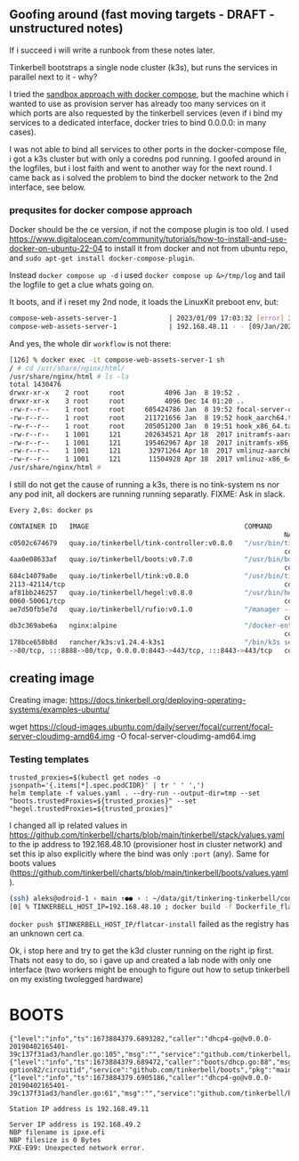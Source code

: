 ## Goofing around (fast moving targets - DRAFT - unstructured notes)

If i succeed i will write a runbook from these notes later.

Tinkerbell bootstraps a single node cluster (k3s), but runs the services in parallel next to it - why?

I tried the [sandbox approach with docker
compose](https://github.com/tinkerbell/sandbox/blob/main/docs/quickstarts/COMPOSE.md),
but the machine which i wanted to use as provision server has already too many
services on it which ports are also requested by the tinkerbell services (even
if i bind my services to a dedicated interface, docker tries to bind
0.0.0.0:<port> in many cases).

I was not able to bind all services to other ports in the docker-compose file,
i got a k3s cluster but with only a coredns pod running.  I goofed around in
the logfiles, but i lost faith and went to another way for the next round.
I came back as i solved the problem to bind the docker network to the 2nd interface, see below.

### prequsites for docker compose approach

Docker should be the ce version, if not the compose plugin is too old. I used
https://www.digitalocean.com/community/tutorials/how-to-install-and-use-docker-on-ubuntu-22-04
to install it from docker and not from ubuntu repo, and `sudo apt-get install
docker-compose-plugin`.

Instead `docker compose up -d` i used `docker compose up &>/tmp/log` and tail
the logfile to get a clue whats going on.

It boots, and if i reset my 2nd node, it loads the LinuxKit preboot env, but:

```bash
compose-web-assets-server-1             | 2023/01/09 17:03:32 [error] 32#32: *4 open() "/usr/share/nginx/html/workflow/ca.pem" failed (2: No such file or directory), client: 192.168.48.11, server: localhost, request: "GET /workflow/ca.pem HTTP/1.1", host: "192.168.48.12:8080"
compose-web-assets-server-1             | 192.168.48.11 - - [09/Jan/2023:17:03:32 +0000] "GET /workflow/ca.pem HTTP/1.1" 404 153 "-" "Go-http-client/1.1" "-"
```

And yes, the whole dir `workflow` is not there:
```bash
[126] % docker exec -it compose-web-assets-server-1 sh
/ # cd /usr/share/nginx/html/
/usr/share/nginx/html # ls -la
total 1430476
drwxr-xr-x    2 root     root          4096 Jan  8 19:52 .
drwxr-xr-x    3 root     root          4096 Dec 14 01:20 ..
-rw-r--r--    1 root     root     605424786 Jan  8 19:52 focal-server-cloudimg-amd64.raw.gz
-rw-r--r--    1 root     root     211721656 Jan  8 19:52 hook_aarch64.tar.gz
-rw-r--r--    1 root     root     205051200 Jan  8 19:51 hook_x86_64.tar.gz
-rw-r--r--    1 1001     121      202634521 Apr 18  2017 initramfs-aarch64
-rw-r--r--    1 1001     121      195462967 Apr 18  2017 initramfs-x86_64
-rw-r--r--    1 1001     121       32971264 Apr 18  2017 vmlinuz-aarch64
-rw-r--r--    1 1001     121       11504928 Apr 18  2017 vmlinuz-x86_64
/usr/share/nginx/html #
```

I still do not get the cause of running a k3s, there is no tink-system ns nor any pod init, all dockers are running running separatly. 
FIXME: Ask in slack.

```bash
Every 2,0s: docker ps                                                                                                                            node-02: Mon Jan  9 18:10:09 2023

CONTAINER ID   IMAGE                                       COMMAND                  CREATED        STATUS                  PORTS
                                                                     NAMES
c0502c674679   quay.io/tinkerbell/tink-controller:v0.8.0   "/usr/bin/tink-contr…"   22 hours ago   Up 22 hours             42113-42114/tcp
                                                                     compose-tink-controller-1
4aa0e08633af   quay.io/tinkerbell/boots:v0.7.0             "/usr/bin/boots -log…"   22 hours ago   Up 22 hours
                                                                     compose-boots-1
684c14079a0e   quay.io/tinkerbell/tink:v0.8.0              "/usr/bin/tink-server"   22 hours ago   Up 22 hours (healthy)   0.0.0.0:42113-42114->42113-42114/tcp, :::42113-42114->4
2113-42114/tcp                                                       compose-tink-server-1
af81bb246257   quay.io/tinkerbell/hegel:v0.8.0             "/usr/bin/hegel"         22 hours ago   Up 22 hours             0.0.0.0:50060-50061->50060-50061/tcp, :::50060-50061->5
0060-50061/tcp                                                       compose-hegel-1
ae7d50fb5e7d   quay.io/tinkerbell/rufio:v0.1.0             "/manager --kubeconf…"   22 hours ago   Up 22 hours
                                                                     compose-rufio-1
db3c369abe6a   nginx:alpine                                "/docker-entrypoint.…"   22 hours ago   Up 22 hours             0.0.0.0:8080->80/tcp, :::8080->80/tcp
                                                                     compose-web-assets-server-1
178bce650b8d   rancher/k3s:v1.24.4-k3s1                    "/bin/k3s server --d…"   22 hours ago   Up 22 hours (healthy)   0.0.0.0:6443->6443/tcp, :::6443->6443/tcp, 0.0.0.0:8888
->80/tcp, :::8888->80/tcp, 0.0.0.0:8443->443/tcp, :::8443->443/tcp   compose-k3s-1
```

## creating image

Creating image: https://docs.tinkerbell.org/deploying-operating-systems/examples-ubuntu/

wget https://cloud-images.ubuntu.com/daily/server/focal/current/focal-server-cloudimg-amd64.img -O focal-server-cloudimg-amd64.img


### Testing templates 

```
trusted_proxies=$(kubectl get nodes -o jsonpath='{.items[*].spec.podCIDR}' | tr ' ' ',')
helm template -f values.yaml . --dry-run --output-dir=tmp --set "boots.trustedProxies=${trusted_proxies}" --set "hegel.trustedProxies=${trusted_proxies}"
```

I changed all ip related values in
https://github.com/tinkerbell/charts/blob/main/tinkerbell/stack/values.yaml to
the ip address to 192.168.48.10 (provisioner host in cluster network) and set this ip also explicitly where the bind was only `:port` (any). Same for boots values (https://github.com/tinkerbell/charts/blob/main/tinkerbell/boots/values.yaml).


```bash
(ssh) aleks@odroid-1 ‹ main ↑●● › : ~/data/git/tinkering-tinkerbell/configs
[0] % TINKERBELL_HOST_IP=192.168.48.10 ; docker build -f Dockerfile_flatcar-install -t $TINKERBELL_HOST_IP/flatcar-install .
```

`docker push $TINKERBELL_HOST_IP/flatcar-install` failed as the registry has an unknown cert ca.

Ok, i stop here and try to get the k3d cluster running on the right ip first.
Thats not easy to do, so i gave up and created a lab node with only one
interface (two workers might be enough to figure out how to setup tinkerbell on
my existing twolegged hardware)

# BOOTS

```
{"level":"info","ts":1673884379.6893282,"caller":"dhcp4-go@v0.0.0-20190402165401-39c137f31ad3/handler.go:105","msg":"","service":"github.com/tinkerbell/boots","pkg":"dhcp","pkg":"dhcp","event":"recv","mac":"00:1e:06:45:0d:48","via":"0.0.0.0","iface":"eth0","xid":"\"59:b6:c1:73\"","type":"DHCPDISCOVER"}
{"level":"info","ts":1673884379.689472,"caller":"boots/dhcp.go:88","msg":"parsed option82/circuitid","service":"github.com/tinkerbell/boots","pkg":"main","mac":"00:1e:06:45:0d:48","circuitID":""}
{"level":"info","ts":1673884379.6905186,"caller":"dhcp4-go@v0.0.0-20190402165401-39c137f31ad3/handler.go:61","msg":"","service":"github.com/tinkerbell/boots","pkg":"dhcp","pkg":"dhcp","event":"send","mac":"00:1e:06:45:0d:48","dst":"255.255.255.255","iface":"eth0","xid":"\"59:b6:c1:73\"","type":"DHCPOFFER","address":"192.168.49.11","next_server":"192.168.49.2","filename":"http://192.168.49.2/ipxe/ipxe.efi"}
```

```
Station IP address is 192.168.49.11

Server IP address is 192.168.49.2
NBP filename is ipxe.efi
NBP filesize is 0 Bytes
PXE-E99: Unexpected network error.
```

